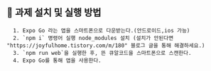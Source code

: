 ## 📱 과제 설치 및 실행 방법 
      1. Expo Go 라는 앱을 스마트폰으로 다운받는다.(안드로이드,ios 가능)
      2. `npm i` 명령어 실행 node_modules 설치 (설치가 안된다면 "https://joyfulhome.tistory.com/m/180" 블로그 글을 통해 해결하세요.)
      3. `npm run web`을 실행한 후, 뜬 큐알코드을 스마트폰으로 스캔한다. 
      4. Expo Go를 통해 앱을 사용한다.
      

